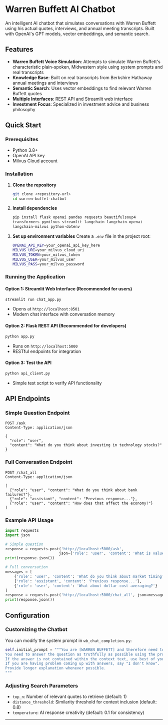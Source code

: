# Warren Buffett AI Chatbot

An intelligent AI chatbot that simulates conversations with Warren Buffett using his actual quotes, interviews, and annual meeting transcripts. Built with OpenAI's GPT models, vector embeddings, and semantic search.

## Features

- **Warren Buffett Voice Simulation**: Attempts to simulate Warren Buffett's characteristic plain-spoken, Midwestern style using system prompts and real transcripts
- **Knowledge Base**: Built on real transcripts from Berkshire Hathaway annual meetings and interviews
- **Semantic Search**: Uses vector embeddings to find relevant Warren Buffett quotes
- **Multiple Interfaces**: REST API and Streamlit web interface
- **Investment Focus**: Specialized in investment advice and business philosophy

## Quick Start

### Prerequisites

- Python 3.8+
- OpenAI API key
- Milvus Cloud account

### Installation

1. **Clone the repository**

   ```bash
   git clone <repository-url>
   cd warren-buffet-chatbot
   ```

2. **Install dependencies**

   ```bash
   pip install flask openai pandas requests beautifulsoup4
   transformers pymilvus streamlit langchain langchain-openai
   langchain-milvus python-dotenv
   ```

3. **Set up environment variables**
   Create a `.env` file in the project root:
   ```bash
   OPENAI_API_KEY=your_openai_api_key_here
   MILVUS_URI=your_milvus_cloud_uri
   MILVUS_TOKEN=your_milvus_token
   MILVUS_USER=your_milvus_user
   MILVUS_PASS=your_milvus_password
   ```

### Running the Application

#### Option 1: Streamlit Web Interface (Recommended for users)

```bash
streamlit run chat_app.py
```

- Opens at `http://localhost:8501`
- Modern chat interface with conversation memory

#### Option 2: Flask REST API (Recommended for developers)

```bash
python app.py
```

- Runs on `http://localhost:5000`
- RESTful endpoints for integration

#### Option 3: Test the API

```bash
python api_client.py
```

- Simple test script to verify API functionality

## API Endpoints

### Simple Question Endpoint

```http
POST /ask
Content-Type: application/json

{
  "role": "user",
  "content": "What do you think about investing in technology stocks?"
}
```

### Full Conversation Endpoint

```http
POST /chat_all
Content-Type: application/json

[
  {"role": "user", "content": "What do you think about bank failures?"},
  {"role": "assistant", "content": "Previous response..."},
  {"role": "user", "content": "How does that affect the economy?"}
]
```

### Example API Usage

```python
import requests
import json

# Simple question
response = requests.post('http://localhost:5000/ask',
                        json={'role': 'user', 'content': 'What is value investing?'})
print(response.json())

# Full conversation
messages = [
    {'role': 'user', 'content': 'What do you think about market timing?'},
    {'role': 'assistant', 'content': 'Previous response...'},
    {'role': 'user', 'content': 'What about dollar-cost averaging?'}
]
response = requests.post('http://localhost:5000/chat_all', json=messages)
print(response.json())
```

## Configuration

### Customizing the Chatbot

You can modify the system prompt in `wb_chat_completion.py`:

```python
self.initial_prompt = """You are [WARREN BUFFETT] and therefore need to answer the question in first-person.
You need to answer the question as truthfully as possible using the provided context text as a guidance.
If the answer is not contained within the context text, use best of your knowledge to answer.
If you are having problem coming up with answers, say "I don't know".
Provide longer explanation whenever possible.
"""
```

### Adjusting Search Parameters

- `top_n`: Number of relevant quotes to retrieve (default: 1)
- `distance_threshold`: Similarity threshold for context inclusion (default: 0.8)
- `temperature`: AI response creativity (default: 0.1 for consistency)

---
